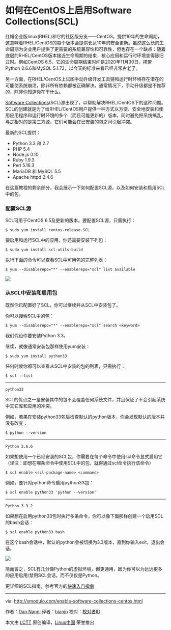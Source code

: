 如何在CentOS上启用Software Collections(SCL)
================================================================================

红帽企业版linux(RHEL)和它的社区版分支——CentOS，提供10年的生命周期，这意味着RHEL/CentOS的每个版本会提供长达10年的安全更新。虽然这么长的生命周期为企业用户提供了更需要的系统兼容性和可靠性，但也存在一个缺点：随着底层的RHEL/CentOS版本接近生命周期的结束，核心应用和运行时环境变得陈旧过时。例如CentOS 6.5，它的生命周期结束时间是2020年11月30日，携带Python 2.6.6和MySQL 5.1.73，以今天的标准来看已经非常古老了。

另一方面，在RHEL/CentOS上试图手动升级开发工具链和运行时环境存在潜在的可能使系统崩溃，除非所有依赖都被正确解决。通常情况下，手动升级都是不推荐的，除非你知道你在干什么。

[Software Collections][1](SCL)源出现了，以帮助解决RHEL/CentOS下的这种问题。SCL的创建就是为了给RHEL/CentOS用户提供一种方式以方便、安全地安装和使用应用程序和运行时环境的多个（而且可能更新的）版本，同时避免把系统搞乱。与之相对的是第三方源，它们可能会在已安装的包之间引起冲突。

最新的SCL提供：

- Python 3.3 和 2.7
- PHP 5.4
- Node.js 0.10
- Ruby 1.9.3
- Perl 5.16.3
- MariaDB 和 MySQL 5.5
- Apache httpd 2.4.6

在这篇教程的剩余部分，我会展示一下如何配置SCL源，以及如何安装和启用SCL中的包。

### 配置SCL源

SCL可用于CentOS 6.5及更新的版本。要配置SCL源，只需执行：

    $ sudo yum install centos-release-SCL

要启用和运行SCL中的应用，你还需要安装下列包：

    $ sudo yum install scl-utils-build

执行下面的命令可以查看SCL中可用包的完整列表：

    $ yum --disablerepo="*" --enablerepo="scl" list available

![](https://c2.staticflickr.com/6/5730/23304424250_f5c8a09584_c.jpg)

### 从SCL中安装和启用包

既然你已配置好了SCL，你可以继续并从SCL中安装包了。

你可以搜索SCL中的包：

    $ yum --disablerepo="*" --enablerepo="scl" search <keyword>

我们假设你要安装Python 3.3。

继续，就像通常安装包那样使用yum安装：

    $ sudo yum install python33

任何时候你都可以查看从SCL中安装的包的列表，只需执行：

    $ scl --list

----------

    python33

SCL的优点之一是安装其中的包不会覆盖任何系统文件，并且保证了不会引起系统中其它库和应用的冲突。

例如，若果在安装python33包后检查默认的python版本，你会发现默认的版本并没有改变：

    $ python --version

----------

    Python 2.6.6

如果想使用一个已经安装的SCL包，你需要在每个命令中使用scl命令显式启用它（译注：即想在哪条命令中使用SCL中的包，就得通过scl命令执行该命令）

    $ scl enable <scl-package-name> <command>

例如，要针对python命令启用python33包：

    $ scl enable python33 'python --version'

----------

    Python 3.3.2

如果想在启用python33包时执行多条命令，你可以像下面那样创建一个启用SCL的bash会话：

    $ scl enable python33 bash

在这个bash会话中，默认的python会被切换为3.3版本，直到你输入exit，退出会话。

![](https://c2.staticflickr.com/6/5642/23491549632_1d08e163cc_c.jpg)

简而言之，SCL有几分像Python的虚拟环境，但更通用，因为你可以为远远更多的应用启用/禁用SCL会话，而不仅仅是Python。

更详细的SCL指南，参考官方的[快速入门指南][2]

--------------------------------------------------------------------------------

via: http://xmodulo.com/enable-software-collections-centos.html

作者：[Dan Nanni][a]
译者：[bianjp](https://github.com/bianjp)
校对：[校对者ID](https://github.com/校对者ID)

本文由 [LCTT](https://github.com/LCTT/TranslateProject) 原创编译，[Linux中国](https://linux.cn/) 荣誉推出

[a]:http://xmodulo.com/author/nanni
[1]:https://www.softwarecollections.org/
[2]:https://www.softwarecollections.org/docs/
